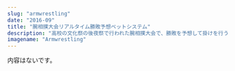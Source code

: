 ```yaml
---
slug: "armwrestling"
date: "2016-09"
title: "腕相撲大会リアルタイム勝敗予想ベットシステム"
description: "高校の文化祭の後夜祭で行われた腕相撲大会で、勝敗を予想して掛けを行うシステムを作りました。352台同時接続できて感動しました。"
imagename: "Armwrestling"
---
```

内容はないです。

